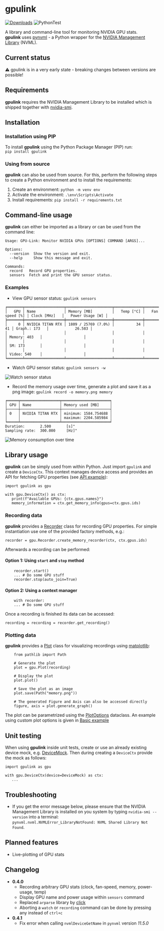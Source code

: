 # gpulink

[![Downloads](https://static.pepy.tech/badge/gpulink/week)](https://pepy.tech/project/gpulink)
![PythonTest](https://github.com/PhilipKlaus/gpulink/actions/workflows/python-test.yml/badge.svg)

A library and command-line tool for monitoring NVIDIA GPU stats.  
**gpulink** uses [pynvml](https://github.com/gpuopenanalytics/pynvml) - a Python wrapper for
the [NVIDIA Management Library](https://developer.nvidia.com/nvidia-management-library-nvml) (NVML).

## Current status

⚠ gpulink is in a very early state - breaking changes between versions are possible!

## Requirements

**gpulink** requires the NVIDIA Management Library to be installed which is shipped together
with [nvidia-smi](https://developer.nvidia.com/nvidia-system-management-interface).

## Installation

### Installation using PIP

To install **gpulink** using the Python Package Manager (PIP) run:  
```pip install gpulink```

### Using from source

**gpulink** can also be used from source. For this, perform the following steps to create a Python environment and to
install the requirements:

1. Create an environment: `python -m venv env`
2. Activate the environment: `.\env\Scripts\Activate`
3. Install requirements: `pip install -r requirements.txt`

## Command-line usage

**gpulink** can either be imported as a library or can be used from the command line:

```
Usage: GPU-Link: Monitor NVIDIA GPUs [OPTIONS] COMMAND [ARGS]...

Options:
  --version  Show the version and exit.
  --help     Show this message and exit.

Commands:
  record   Record GPU properties.
  sensors  Fetch and print the GPU sensor status.
```

### Examples

- View GPU sensor status: `gpulink sensors`

```
╒═══════╤══════════════════╤═════════════════════╤═════════════╤═════════════════╤═══════════════╤═══════════════════╕
│   GPU │ Name             │ Memory [MB]         │   Temp [°C] │   Fan speed [%] │ Clock [MHz]   │   Power Usage [W] │
╞═══════╪══════════════════╪═════════════════════╪═════════════╪═════════════════╪═══════════════╪═══════════════════╡
│     0 │ NVIDIA TITAN RTX │ 1809 / 25769 (7.0%) │          34 │              41 │ Graph.: 173   │            26.583 │
│       │                  │                     │             │                 │ Memory: 403   │                   │
│       │                  │                     │             │                 │ SM: 173       │                   │
│       │                  │                     │             │                 │ Video: 540    │                   │
╘═══════╧══════════════════╧═════════════════════╧═════════════╧═════════════════╧═══════════════╧═══════════════════╛
```
- Watch GPU sensor status: `gpulink sensors -w`  

![Watch sensor status](https://github.com/PhilipKlaus/gpu-link/blob/main/docs/gpulink_sensors_watch.gif)


- Record the memory usage over time, generate a plot and save it as a png image: `gpulink record -o memory.png memory`

```
╒═════╤══════════════════╤══════════════════════╕
│ GPU │ Name             │ Memory used [MB]     │
├─────┼──────────────────┼──────────────────────┤
│ 0   │ NVIDIA TITAN RTX │ minimum: 1584.754688 │
│     │                  │ maximum: 2204.585984 │
╘═════╧══════════════════╧══════════════════════╛
Duration:       2.500       [s]"
Sampling rate:  300.000     [Hz]"
```

![Memory consumption over time](https://github.com/PhilipKlaus/gpu-link/blob/main/docs/mem_consumption.png)

## Library usage

**gpulink** can be simply used from within Python. Just import `gpulink` and create a `DeviceCtx`. This context manages
device access and provides an API for fetching GPU properties
(see [API example](https://github.com/PhilipKlaus/gpu-link/blob/main/example/example_api.py)):

```
import gpulink as gpu

with gpu.DeviceCtx() as ctx:
   print(f"Available GPUs: {ctx.gpus.names}")
   memory_information = ctx.get_memory_info(gpus=ctx.gpus.ids)
```

### Recording data

**gpulink** provides a [Recorder](https://github.com/PhilipKlaus/gpu-link/blob/main/gpulink/recording/recorder.py) class
for recording GPU properties. For simple instantiation use one of the provided factory methods, e.g.:

```recorder = gpu.Recorder.create_memory_recorder(ctx, ctx.gpus.ids)```

Afterwards a recording can be performed:

#### Option 1: Using `start` and `stop` method 
```
    recorder.start()
    ... # Do some GPU stuff
    recorder.stop(auto_join=True)
```

#### Option 2: Using a context manager
```
    with recorder:
    ... # Do some GPU stuff
```

Once a recording is finished its data can be accessed:

```
recording = recording = recorder.get_recording()
```

### Plotting data

**gpulink** provides a [Plot](https://github.com/PhilipKlaus/gpu-link/blob/main/gpulink/plotting/plot.py) class for
visualizing recordings using [matplotlib](https://matplotlib.org/):

```
    from pathlib import Path
    
    # Generate the plot
    plot = gpu.Plot(recording)
    
    # Display the plot
    plot.plot()
    
    # Save the plot as an image
    plot.save(Path("memory.png"))
    
    # The generated Figure and Axis can also be accessed directly
    figure, axis = plot.generate_graph()
```

The plot can be parametrized using
the [PlotOptions](https://github.com/PhilipKlaus/gpu-link/blob/main/gpulink/plotting/plot_options.py) dataclass. An
example using custom plot options is given
in [Basic example](https://github.com/PhilipKlaus/gpu-link/blob/main/example/example_basic.py)

## Unit testing

When using **gpulink** inside unit tests, create or use an already existing device mock,
e.g. [DeviceMock](https://github.com/PhilipKlaus/gpu-link/blob/main/gpulink/tests/device_mock.py). Then during creating
a `DeviceCtx` provide the mock as follows:

```
import gpulink as gpu

with gpu.DeviceCtx(device=DeviceMock) as ctx:
   ...
```

## Troubleshooting

- If you get the error message below, please ensure that the NVIDIA Management Library is installed on you system by
  typing `nvidia-smi --version` into a terminal:  
  ```pynvml.nvml.NVMLError_LibraryNotFound: NVML Shared Library Not Found```.  

## Planned features
- Live-plotting of GPU stats

## Changelog 
- **0.4.0**
    - Recording arbitrary GPU stats (clock, fan-speed, memory, power-usage, temp)
    - Display GPU name and power usage within `sensors` command
    - Replaced `arparse` library by [click](https://click.palletsprojects.com/en/8.1.x/)
    - Aborting a `watch` or `recording` command can be done by pressing any instead of `ctrl+c`
- **0.4.1**
    - Fix error when calling `nvmlDeviceGetName` in `pynvml` version *11.5.0* 
